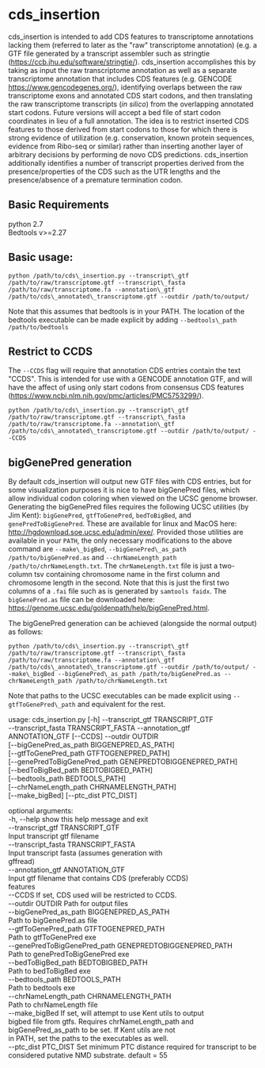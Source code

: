 # cds_insertion

cds\_insertion is intended to add CDS features to transcriptome annotations lacking them (referred to later as the "raw" transcriptome annotation) (e.g. a GTF file generated by a transcript assembler such as stringtie (https://ccb.jhu.edu/software/stringtie/).  cds\_insertion accomplishes this by taking as input the raw transcriptome annotation as well as a separate transcriptome annotation that includes CDS features (e.g. GENCODE https://www.gencodegenes.org/), identifying overlaps between the raw transcriptome exons and annotated CDS start codons, and then translating the raw transcriptome transcripts (_in silico_) from the overlapping annotated start codons. Future versions will accept a bed file of start codon coordinates in lieu of a full annotation. The idea is to restrict inserted CDS features to those derived from start codons to those for which there is strong evidence of utilization (e.g. conservation, known protein sequences, evidence from Ribo-seq or similar) rather than inserting another layer of arbitrary decisions by performing de novo CDS predictions. cds\_insertion additionally identifies a number of transcript properties derived from the presence/properties of the CDS such as the UTR lengths and the presence/absence of a premature termination codon.

## Basic Requirements

python 2.7  
Bedtools v>=2.27  

## Basic usage:

`python /path/to/cds\_insertion.py --transcript\_gtf /path/to/raw/transcriptome.gtf --transcript\_fasta /path/to/raw/transcriptome.fa --annotation\_gtf /path/to/cds\_annotated\_transcriptome.gtf --outdir /path/to/output/`

Note that this assumes that bedtools is in your PATH. The location of the bedtools executable can be made explicit by adding `--bedtools\_path /path/to/bedtools`

## Restrict to CCDS

The `--CCDS` flag will require that annotation CDS entries contain the text "CCDS".  This is intended for use with a GENCODE annotation GTF, and will have the affect of using only start codons from consensus CDS features (https://www.ncbi.nlm.nih.gov/pmc/articles/PMC5753299/).

`python /path/to/cds\_insertion.py --transcript\_gtf /path/to/raw/transcriptome.gtf --transcript\_fasta /path/to/raw/transcriptome.fa --annotation\_gtf /path/to/cds\_annotated\_transcriptome.gtf --outdir /path/to/output/ --CCDS`

## bigGenePred generation

By default cds\_insertion will output new GTF files with CDS entries, but for some visualization purposes it is nice to have bigGenePred files, which allow individual codon coloring when viewed on the UCSC genome browser. Generating the bigGenePred files requires the following UCSC utilities (by Jim Kent): `bigGenePred`, `gtfToGenePred`, `bedToBigBed`, and `genePredToBigGenePred`. These are available for linux and MacOS here: http://hgdownload.soe.ucsc.edu/admin/exe/. Provided those utilities are available in your `PATH`, the only necessary modifications to the above command are `--make\_bigBed`, `--bigGenePred\_as_path /path/to/bigGenePred.as` and `--chrNameLength_path /path/to/chrNameLength.txt`.  The `chrNameLength.txt` file is just a two-column tsv containing chromosome name in the first column and chromosome length in the second. Note that this is just the first two columns of a `.fai` file such as is generated by `samtools faidx`.  The `bigGenePred.as` file can be downloaded here: https://genome.ucsc.edu/goldenpath/help/bigGenePred.html.  

The bigGenePred generation can be achieved (alongside the normal output) as follows:

`python /path/to/cds\_insertion.py --transcript\_gtf /path/to/raw/transcriptome.gtf --transcript\_fasta /path/to/raw/transcriptome.fa --annotation\_gtf /path/to/cds\_annotated\_transcriptome.gtf --outdir /path/to/output/ --make\_bigBed --bigGenePred\_as_path /path/to/bigGenePred.as --chrNameLength_path /path/to/chrNameLength.txt`

Note that paths to the UCSC executables can be made explicit using `--gtfToGenePred\_path` and equivalent for the rest.



usage: cds_insertion.py [-h] --transcript_gtf TRANSCRIPT_GTF  
                        --transcript_fasta TRANSCRIPT_FASTA --annotation_gtf  
                        ANNOTATION_GTF [--CCDS] --outdir OUTDIR  
                        [--bigGenePred_as_path BIGGENEPRED_AS_PATH]  
                        [--gtfToGenePred_path GTFTOGENEPRED_PATH]  
                        [--genePredToBigGenePred_path GENEPREDTOBIGGENEPRED_PATH]  
                        [--bedToBigBed_path BEDTOBIGBED_PATH]  
                        [--bedtools_path BEDTOOLS_PATH]  
                        [--chrNameLength_path CHRNAMELENGTH_PATH]  
                        [--make_bigBed] [--ptc_dist PTC_DIST]  
  
optional arguments:  
  -h, --help            show this help message and exit  
  --transcript_gtf TRANSCRIPT_GTF  
                        Input transcript gtf filename  
  --transcript_fasta TRANSCRIPT_FASTA  
                        Input transcript fasta (assumes generation with  
                        gffread)  
  --annotation_gtf ANNOTATION_GTF  
                        Input gtf filename that contains CDS (preferably CCDS)  
                        features  
  --CCDS                If set, CDS used will be restricted to CCDS.  
  --outdir OUTDIR       Path for output files  
  --bigGenePred_as_path BIGGENEPRED_AS_PATH  
                        Path to bigGenePred.as file  
  --gtfToGenePred_path GTFTOGENEPRED_PATH  
                        Path to gtfToGenePred exe  
  --genePredToBigGenePred_path GENEPREDTOBIGGENEPRED_PATH  
                        Path to genePredToBigGenePred exe  
  --bedToBigBed_path BEDTOBIGBED_PATH  
                        Path to bedToBigBed exe  
  --bedtools_path BEDTOOLS_PATH  
                        Path to bedtools exe  
  --chrNameLength_path CHRNAMELENGTH_PATH  
                        Path to chrNameLength file  
  --make_bigBed         If set, will attempt to use Kent utils to output  
                        bigbed file from gtfs. Requires chrNameLength_path and  
                        bigGenePred_as_path to be set. If Kent utils are not  
                        in PATH, set the paths to the executables as well.  
  --ptc_dist PTC_DIST   Set minimum PTC distance required for transcript to be  
                        considered putative NMD substrate. default = 55  

